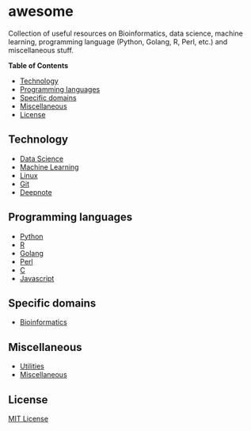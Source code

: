 # awesome

Collection of useful resources on Bioinformatics, data science,
machine learning, programming language (Python, Golang, R, Perl, etc.)
and miscellaneous stuff.

<!-- START doctoc generated TOC please keep comment here to allow auto update -->
<!-- DON'T EDIT THIS SECTION, INSTEAD RE-RUN doctoc TO UPDATE -->
**Table of Contents**

- [Technology](#technology)
- [Programming languages](#programming-languages)
- [Specific domains](#specific-domains)
- [Miscellaneous](#miscellaneous)
- [License](#license)

<!-- END doctoc generated TOC please keep comment here to allow auto update -->


## Technology

- [Data Science](https://github.com/shenwei356/awesome/blob/master/data-science.md)
- [Machine Learning](https://github.com/shenwei356/awesome/blob/master/machine-learning.md)
- [Linux](https://github.com/shenwei356/awesome/blob/master/linux.md)
- [Git](https://github.com/shenwei356/awesome/blob/master/git.md)
- [Deepnote](https://www.deepnote.com)

## Programming languages

- [Python](https://github.com/shenwei356/awesome/blob/master/python.md)
- [R](https://github.com/shenwei356/awesome/blob/master/r.md)
- [Golang](https://github.com/shenwei356/awesome/blob/master/golang.md)
- [Perl](https://github.com/shenwei356/awesome/blob/master/perl.md)
- [C](https://github.com/shenwei356/awesome/blob/master/c.md)
- [Javascript](https://github.com/shenwei356/awesome/blob/master/javascript.md)

## Specific domains

- [Bioinformatics](https://github.com/shenwei356/awesome/blob/master/bioinformatics.md)

## Miscellaneous

- [Utilities](https://github.com/shenwei356/awesome/blob/master/utilities.md)
- [Miscellaneous](https://github.com/shenwei356/awesome/blob/master/misc.md)

## License

[MIT License](https://github.com/shenwei356/awesome/blob/master/LICENSE)
